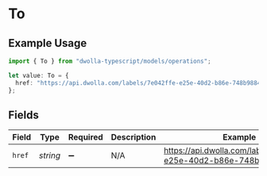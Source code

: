 # To

## Example Usage

```typescript
import { To } from "dwolla-typescript/models/operations";

let value: To = {
  href: "https://api.dwolla.com/labels/7e042ffe-e25e-40d2-b86e-748b98845ecc",
};
```

## Fields

| Field                                                              | Type                                                               | Required                                                           | Description                                                        | Example                                                            |
| ------------------------------------------------------------------ | ------------------------------------------------------------------ | ------------------------------------------------------------------ | ------------------------------------------------------------------ | ------------------------------------------------------------------ |
| `href`                                                             | *string*                                                           | :heavy_minus_sign:                                                 | N/A                                                                | https://api.dwolla.com/labels/7e042ffe-e25e-40d2-b86e-748b98845ecc |